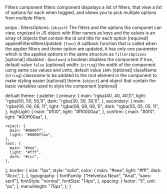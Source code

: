 Filters component
filters component dispalays a list of filters, that view a list of options for each when toggled, and allows you to pick multiple options from multiple filters

props :
  filtersOptions: (`object`) The filters and the options the componet can view, orgnized in JS object with filter names as keys and the values is an array of objects that contain the id and title for each option [required]
  appliedFiltersWereUpdated: (`func`) A callback function that is called when the applier filters and theier option are updated, it has only one parameter which is the applied options in the same structure as `filtersOptions` [optional]
  disabled : (`boolean`) a boolean disables the component if true, default value `false` [optional]
  width: (`string`) the width of the component using same css values and units, default value `100%` [optional]
  className: (`string`) classname to be addded to the root element in the component to make styling easier [optional]
  theme: (`object`) and object that contain the basic variables used to style the component [optional]

  defualt theme: 
{ 
     palette: {
    primary: {
      main: "rgba(40, 40, 40,1)",
      light: "rgba(50, 50, 50,1)",
      dark: "rgba(30, 30, 30,1)",
    },
    secondary: {
      main: "rgba(06, 06, 06, 1)",
      light: "rgba(08, 08, 08, 1)",
      dark: "rgba(05, 05, 05, 1)",
    },
    highLight: {
      main: "#f00",
      light: "#ff0000aa",
    },
    confirm: {
      main: "#0f0",
      light: "#00ff00aa",
    },

    reject: {
      main: "#0000ff",
      light: "#0000ffaa",
    },
    text: {
      main: "#eee",
      light: "#fff",
      dark: "#ccc",
    },
  },
  border: {
    size: "1px",
    style: "solid",
    color: {
      main: "#eee",
      light: "#fff",
      dark: "#ccc",
    },
  },
  typography: {
    fontFamily: ["Helvetica Neue", "Arial", "sans-serif"],
    fontStyle: "normal",
    fontSize: "14px",
  },
  spacing: {
    factor: "5",
    unit: "px",
  },
  menuHeight: "70px",
};
}